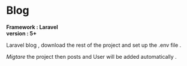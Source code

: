 # Blog

**Framework : Laravel** <br/>
**version : 5+**

Laravel blog , download the rest of the project and set up the .env file .

*Migtare* the project then posts and User will be added automatically .
